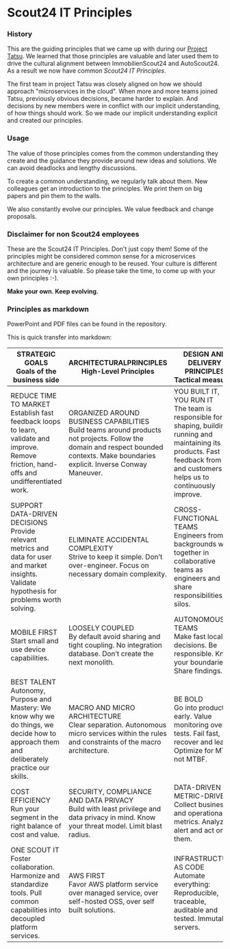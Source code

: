 # Scout24 IT Principles

### History
This are the guiding principles that we came up with during our [Project Tatsu](http://inside.autoscout24.com/project_tatsu/2015/01/04/autoscout24-changes-technology-aws-linux-jvm/). We learned that those principles are valuable and later used them to drive the cultural alignment between ImmobilienScout24 and AutoScout24. As a result we now have common *Scout24 IT Principles*.

The first team in project Tatsu was closely aligned on how we should approach "microservices in the cloud". When more and more teams joined Tatsu, previously obvious decisions, became harder to explain. And decisions by new members were in conflict with our implicit understanding, of how things should work. So we made our implicit understanding explicit and created our principles.

### Usage
The value of those principles comes from the common understanding they create and the guidance they provide around new ideas and solutions. We can avoid deadlocks and lengthy discussions.

To create a common understanding, we regularly talk about them. New colleagues get an introduction to the principles. We print them on big papers and pin them to the walls.

We also constantly evolve our principles. We value feedback and change proposals.

### Disclaimer for non Scout24 employees
These are the Scout24 IT Principles. Don't just copy them! Some of the principles might be considered common sense for a microservices architecture and are generic enough to be reused. Your culture is different and the journey is valuable. So please take the time, to come up with your own principles :-).

**Make your own. Keep evolving.**


### Principles as markdown
PowerPoint and PDF files can be found in the repository.

This is quick transfer into markdown:

| STRATEGIC GOALS<br>Goals of the business side| ARCHITECTURALPRINCIPLES<br>High-Level Principles | DESIGN AND DELIVERY PRINCIPLES<br>Tactical measures |
|---------------------------------------------------------------------------------------------------------------------------|----------------------------------------------------------------------------------------------------------------------------------------------------------|--------------------------------------------------------------------------------------------------------------------------------------------------------------------------------------|
| REDUCE TIME TO MARKET<br>Establish fast feedback loops to learn, validate and improve. Remove friction, hand-offs and undifferentiated work.| ORGANIZED AROUND BUSINESS CAPABILITIES<br>Build teams around products not projects. Follow the domain and respect bounded contexts. Make boundaries explicit. Inverse Conway Maneuver. | YOU BUILT IT, YOU RUN IT<br>The team is responsible for shaping, building, running and maintaining its products. Fast feedback from live and customers helps us to continuously improve. |
| SUPPORT DATA-DRIVEN DECISIONS<br>Provide relevant metrics and data for user and market insights. Validate hypothesis for problems worth solving. | ELIMINATE ACCIDENTAL COMPLEXITY<br>Strive to keep it simple. Don’t over-engineer. Focus on necessary domain complexity. | CROSS-FUNCTIONAL TEAMS<br>Engineers from all backgrounds work together in collaborative teams as engineers and share responsibilities. No silos.|
| MOBILE FIRST<br>Start small and use device capabilities. | LOOSELY COUPLED<br>By default avoid sharing and tight coupling. No integration database. Don’t create the next monolith.| AUTONOMOUS TEAMS<br>Make fast local decisions. Be responsible. Know your boundaries. Share findings.|
| BEST TALENT<br>Autonomy, Purpose and Mastery: We know why we do things, we decide how to approach them and deliberately practice our skills.| MACRO AND MICRO ARCHITECTURE<br>Clear separation. Autonomous micro services within the rules and constraints of the macro architecture.| BE BOLD<br>Go into production early. Value monitoring over tests. Fail fast, recover and learn. Optimize for MTTR not MTBF.|
| COST EFFICIENCY<br>Run your segment in the right balance of cost and value.| SECURITY, COMPLIANCE AND DATA PRIVACY<br>Build with least privilege and data privacy in mind. Know your threat model. Limit blast radius.| DATA-DRIVEN / METRIC-DRIVEN<br>Collect business and operational metrics. Analyze, alert and act on them.|
|ONE SCOUT IT<br>Foster collaboration. Harmonize and standardize tools. Pull common capabilities into decoupled platform services.| AWS FIRST<br>Favor AWS platform service over managed service, over self-hosted OSS, over self built solutions.| INFRASTRUCTURE AS CODE<br>Automate everything: Reproducible, traceable, auditable and tested. Immutable servers.|
